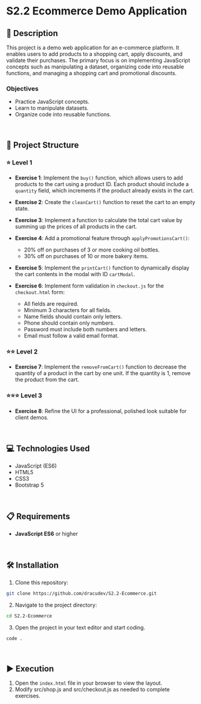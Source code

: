 # S2.2 Ecommerce Demo Application

## 📄 Description

This project is a demo web application for an e-commerce platform. It enables users to add products to a shopping cart, apply discounts, and validate their purchases. The primary focus is on implementing JavaScript concepts such as manipulating a dataset, organizing code into reusable functions, and managing a shopping cart and promotional discounts.

### Objectives

- Practice JavaScript concepts.
- Learn to manipulate datasets.
- Organize code into reusable functions.

<br>

## 📐 Project Structure

### ⭐ Level 1

- **Exercise 1**: Implement the `buy()` function, which allows users to add products to the cart using a product ID. Each product should include a `quantity` field, which increments if the product already exists in the cart.

- **Exercise 2**: Create the `cleanCart()` function to reset the cart to an empty state.

- **Exercise 3**: Implement a function to calculate the total cart value by summing up the prices of all products in the cart.

- **Exercise 4**: Add a promotional feature through `applyPromotionsCart()`:
  - 20% off on purchases of 3 or more cooking oil bottles.
  - 30% off on purchases of 10 or more bakery items.

- **Exercise 5**: Implement the `printCart()` function to dynamically display the cart contents in the modal with ID `cartModal`.

- **Exercise 6**: Implement form validation in `checkout.js` for the `checkout.html` form:
  - All fields are required.
  - Minimum 3 characters for all fields.
  - Name fields should contain only letters.
  - Phone should contain only numbers.
  - Password must include both numbers and letters.
  - Email must follow a valid email format.

### ⭐⭐ Level 2

- **Exercise 7**: Implement the `removeFromCart()` function to decrease the quantity of a product in the cart by one unit. If the quantity is 1, remove the product from the cart.

### ⭐⭐⭐ Level 3

- **Exercise 8**: Refine the UI for a professional, polished look suitable for client demos.

<br>

## 💻 Technologies Used

- JavaScript (ES6)
- HTML5
- CSS3
- Bootstrap 5

<br>

## 📋 Requirements

- **JavaScript ES6** or higher

<br>

## 🛠️ Installation

1. Clone this repository: 
  ```bash
  git clone https://github.com/dracudev/S2.2-Ecommerce.git
  ```
2. Navigate to the project directory: 
  ```bash
  cd S2.2-Ecommerce
  ```
3. Open the project in your text editor and start coding.
  ```bash
  code .
  ```
<br>

## ▶️ Execution

1. Open the `index.html` file in your browser to view the layout.
2. Modify src/shop.js and src/checkout.js as needed to complete exercises.
